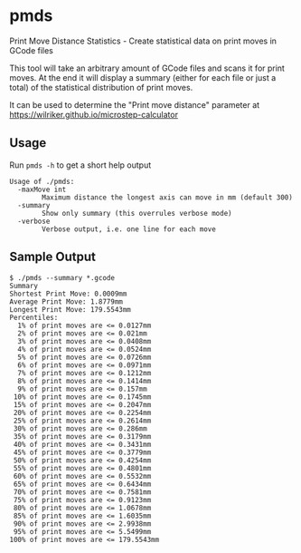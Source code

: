 # pmds
Print Move Distance Statistics - Create statistical data on print moves in GCode files

This tool will take an arbitrary amount of GCode files and scans it for print moves. At the end it will display a summary (either for each file or just a total) of the statistical distribution of print moves.

It can be used to determine the "Print move distance" parameter at https://wilriker.github.io/microstep-calculator

Usage
---
Run `pmds -h` to get a short help output
```
Usage of ./pmds:
  -maxMove int
        Maximum distance the longest axis can move in mm (default 300)
  -summary
        Show only summary (this overrules verbose mode)
  -verbose
        Verbose output, i.e. one line for each move
```

Sample Output
---
```
$ ./pmds --summary *.gcode
Summary
Shortest Print Move: 0.0009mm
Average Print Move: 1.8779mm
Longest Print Move: 179.5543mm
Percentiles:
  1% of print moves are <= 0.0127mm
  2% of print moves are <= 0.021mm
  3% of print moves are <= 0.0408mm
  4% of print moves are <= 0.0524mm
  5% of print moves are <= 0.0726mm
  6% of print moves are <= 0.0971mm
  7% of print moves are <= 0.1212mm
  8% of print moves are <= 0.1414mm
  9% of print moves are <= 0.157mm
 10% of print moves are <= 0.1745mm
 15% of print moves are <= 0.2047mm
 20% of print moves are <= 0.2254mm
 25% of print moves are <= 0.2614mm
 30% of print moves are <= 0.286mm
 35% of print moves are <= 0.3179mm
 40% of print moves are <= 0.3431mm
 45% of print moves are <= 0.3779mm
 50% of print moves are <= 0.4254mm
 55% of print moves are <= 0.4801mm
 60% of print moves are <= 0.5532mm
 65% of print moves are <= 0.6434mm
 70% of print moves are <= 0.7581mm
 75% of print moves are <= 0.9123mm
 80% of print moves are <= 1.0678mm
 85% of print moves are <= 1.6035mm
 90% of print moves are <= 2.9938mm
 95% of print moves are <= 5.5499mm
100% of print moves are <= 179.5543mm
```
